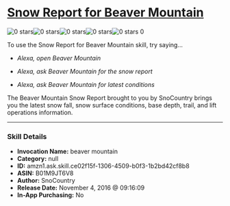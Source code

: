 # [Snow Report for Beaver Mountain](http://alexa.amazon.com/#skills/amzn1.ask.skill.ce02f15f-1306-4509-b0f3-1b2bd42cf8b8)
![0 stars](../../images/ic_star_border_black_18dp_1x.png)![0 stars](../../images/ic_star_border_black_18dp_1x.png)![0 stars](../../images/ic_star_border_black_18dp_1x.png)![0 stars](../../images/ic_star_border_black_18dp_1x.png)![0 stars](../../images/ic_star_border_black_18dp_1x.png) 0

To use the Snow Report for Beaver Mountain skill, try saying...

* *Alexa, open Beaver Mountain*

* *Alexa, ask Beaver Mountain for the snow report*

* *Alexa, ask Beaver Mountain for latest conditions*

The Beaver Mountain Snow Report brought to you by SnoCountry brings you the latest snow fall, snow surface conditions,  base depth, trail, and lift operations information.

***

### Skill Details

* **Invocation Name:** beaver mountain
* **Category:** null
* **ID:** amzn1.ask.skill.ce02f15f-1306-4509-b0f3-1b2bd42cf8b8
* **ASIN:** B01M9JT6V8
* **Author:** SnoCountry
* **Release Date:** November 4, 2016 @ 09:16:09
* **In-App Purchasing:** No
